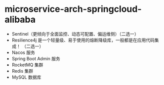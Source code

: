 # microservice-arch-springcloud-alibaba

- Sentinel（更倾向于全面监控、动态可配置、偏运维侧）（二选一）
- Resilience4j 是一个轻量级、易于使用的熔断降级库，一般都是在应用代码集成！ （二选一）
- Nacos 服务
- Spring Boot Admin 服务
- RocketMQ 集群
- Redis 集群
- MySQL 数据库

